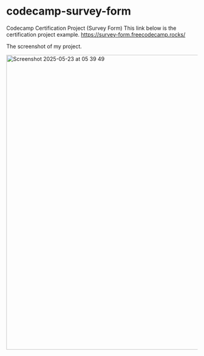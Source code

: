 # codecamp-survey-form
Codecamp Certification Project (Survey Form)
This link below is the certification project example.
https://survey-form.freecodecamp.rocks/

The screenshot of my project.

<img width="775" alt="Screenshot 2025-05-23 at 05 39 49" src="https://github.com/user-attachments/assets/7e93d0ee-e9bf-40e4-a3bc-c14ff0b25040" />
